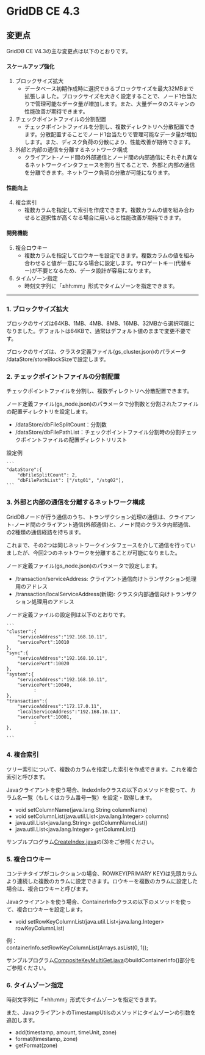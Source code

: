 # GridDB CE 4.3

## 変更点

GridDB CE V4.3の主な変更点は以下のとおりです。

#### スケールアップ強化
1. ブロックサイズ拡大
    - データベース初期作成時に選択できるブロックサイズを最大32MBまで拡張しました。ブロックサイズを大きく設定することで、ノード1台当たりで管理可能なデータ量が増加します。また、大量データのスキャンの性能改善が期待できます。
2. チェックポイントファイルの分割配置
    - チェックポイントファイルを分割し、複数ディレクトリへ分散配置できます。分散配置することでノード1台当たりで管理可能なデータ量が増加します。また、ディスク負荷の分散により、性能改善が期待できます。
3. 外部と内部の通信を分離するネットワーク構成
    - クライアント-ノード間の外部通信とノード間の内部通信にそれぞれ異なるネットワークインタフェースを割り当てることで、外部と内部の通信を分離できます。ネットワーク負荷の分散が可能になります。

#### 性能向上
4. 複合索引
    - 複数カラムを指定して索引を作成できます。複数カラムの値を組み合わせると選択性が高くなる場合に用いると性能改善が期待できます。

#### 開発機能
5. 複合ロウキー
    - 複数カラムを指定してロウキーを設定できます。複数カラムの値を組み合わせると値が一意になる場合に設定します。サロゲートキー(代替キー)が不要となるため、データ設計が容易になります。
6. タイムゾーン指定
    - 時刻文字列に「±hh:mm」形式でタイムゾーンを指定できます。

---

### 1. ブロックサイズ拡大

ブロックのサイズは64KB、1MB、4MB、8MB、16MB、32MBから選択可能になりました。デフォルトは64KBで、通常はデフォルト値のままで変更不要です。

ブロックのサイズは、クラスタ定義ファイル(gs_cluster.json)のパラメータ /dataStore/storeBlockSizeで設定します。

### 2. チェックポイントファイルの分割配置

チェックポイントファイルを分割し、複数ディレクトリへ分散配置できます。

ノード定義ファイル(gs_node.json)のパラメータで分割数と分割されたファイルの配置ディレクトリを設定します。
- /dataStore/dbFileSplitCount：分割数
- /dataStore/dbFilePathList：チェックポイントファイル分割時の分割チェックポイントファイルの配置ディレクトリリスト

設定例

    ```    
	"dataStore":{
        "dbFileSplitCount": 2,
        "dbFilePathList": ["/stg01", "/stg02"],
    ```    

### 3. 外部と内部の通信を分離するネットワーク構成

GridDBノードが行う通信のうち、トランザクション処理の通信は、クライアント-ノード間のクライアント通信(外部通信)と、ノード間のクラスタ内部通信、の2種類の通信経路を持ちます。

これまで、その2つは同じネットワークインタフェースを介して通信を行っていましたが、今回2つのネットワークを分離することが可能になりました。


ノード定義ファイル(gs_node.json)のパラメータで設定します。
- /transaction/serviceAddress: クライアント通信向けトランザクション処理用のアドレス
- /transaction/localServiceAddress(新規): クラスタ内部通信向けトランザクション処理用のアドレス

ノード定義ファイルの設定例は以下のとおりです。

    ```    
    "cluster":{
        "serviceAddress":"192.168.10.11",
        "servicePort":10010
    },
    "sync":{
        "serviceAddress":"192.168.10.11",
        "servicePort":10020
    },
    "system":{
        "serviceAddress":"192.168.10.11",
        "servicePort":10040,
              :
    },
    "transaction":{
        "serviceAddress":"172.17.0.11",
        "localServiceAddress":"192.168.10.11",
        "servicePort":10001,
              :
    },

    ```

### 4. 複合索引

ツリー索引について、複数のカラムを指定した索引を作成できます。これを複合索引と呼びます。

Javaクライアントを使う場合、IndexInfoクラスの以下のメソッドを使って、カラム名一覧（もしくはカラム番号一覧）を設定・取得します。
- void setColumnName(java.lang.String columnName)
- void setColumnList(java.util.List<java.lang.Integer> columns)
- java.util.List<java.lang.String> getColumnNameList()
- java.util.List<java.lang.Integer> getColumnList()

サンプルプログラム[CreateIndex.java](https://github.com/griddb/griddb_nosql/blob/master/sample/guide/ja/CreateIndex.java)の(3)をご参照ください。

### 5. 複合ロウキー

コンテナタイプがコレクションの場合、ROWKEY(PRIMARY KEY)は先頭カラムより連続した複数のカラムに設定できます。ロウキーを複数のカラムに設定した場合は、複合ロウキーと呼びます。 

Javaクライアントを使う場合、ContainerInfoクラスの以下のメソッドを使って、複合ロウキーを設定します。
- void setRowKeyColumnList(java.util.List<java.lang.Integer> rowKeyColumnList)

例：  
    containerInfo.setRowKeyColumnList(Arrays.asList(0, 1));

サンプルプログラム[CompositeKeyMultiGet.java](https://github.com/griddb/griddb_nosql/blob/master/sample/guide/ja/CompositeKeyMultiGet.java)のbuildContainerInfo()部分をご参照ください。

### 6. タイムゾーン指定

時刻文字列に「±hh:mm」形式でタイムゾーンを指定できます。

また、JavaクライアントのTimestampUtilsのメソッドにタイムゾーンの引数を追加します。
- add(timestamp, amount, timeUnit, zone)
- format(timestamp, zone)
- getFormat(zone)

